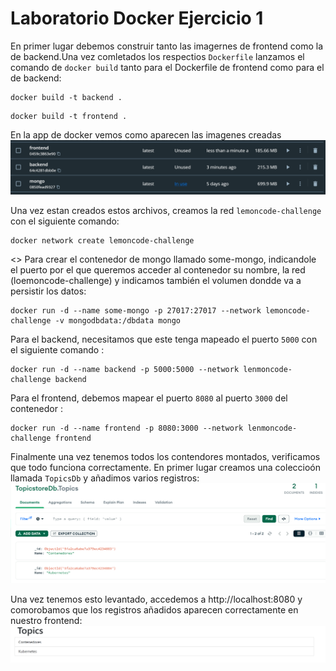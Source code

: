 # Laboratorio Docker Ejercicio 1

En primer lugar debemos construir tanto las imagernes de frontend como la de backend.Una vez comletados los respectios `Dockerfile` lanzamos el comando de `docker build` tanto para el Dockerfile de frontend como para el de backend: 
```
docker build -t backend . 
```
```
docker build -t frontend . 
```

En la app de docker vemos como aparecen las imagenes creadas
![image info](pics-md/ejercicio1-0.png)

Una vez estan creados estos archivos, creamos la red `lemoncode-challenge` con el siguiente comando: 
```
docker network create lemoncode-challenge
```


<>
Para crear el contenedor de mongo llamado some-mongo, indicandole el puerto por el que queremos acceder al contenedor su nombre, la red (loemoncode-challenge) y indicamos también el volumen dondde va a persistir los datos:
```
docker run -d --name some-mongo -p 27017:27017 --network lemoncode-challenge -v mongodbdata:/dbdata mongo
```

Para el backend, necesitamos que este tenga mapeado el puerto `5000` con el siguiente comando : 
```
docker run -d --name backend -p 5000:5000 --network lenmoncode-challenge backend
```

Para el frontend, debemos mapear el puerto `8080` al puerto `3000` del contenedor : 

```
docker run -d --name frontend -p 8080:3000 --network lenmoncode-challenge frontend
```

Finalmente una vez tenemos todos los contendores montados, verificamos que todo funciona correctamente. En primer lugar creamos una coleccioón llamada `TopicsDb` y añadimos varios registros:
![image info](pics-md/ejercicio1-1.png)

Una vez tenemos esto levantado, accedemos a  http://localhost:8080 y comorobamos que los registros añadidos aparecen correctamente en nuestro frontend:
![image info](pics-md/ejercicio1-2.png)